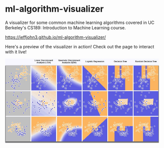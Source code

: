 # ml-algorithm-visualizer
A visualizer for some common machine learning algorithms covered in UC Berkeley's CS189: Introduction to Machine Learning course. 

https://jeffjohn3.github.io/ml-algorithm-visualizer/

Here's a preview of the visualizer in action! Check out the page to interact with it live! 

![Image preview](imgs/visualizer.jpg) 
